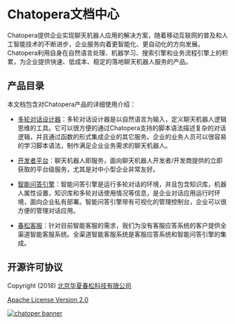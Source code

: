 # Chatopera文档中心

Chatopera提供企业实现聊天机器人应用的解决方案，随着移动互联网的普及和人工智能技术的不断进步，企业服务向着更智能化、更自动化的方向发展。Chatopera利用自身在自然语言处理、机器学习、搜索引擎和业务流程引擎上的积累，为企业提供快速、低成本、稳定的落地聊天机器人服务的产品。

## 产品目录

本文档包含对Chatopera产品的详细使用介绍：

* [多轮对话设计器](https://chatopera.github.io/docs/conversation-designer.html)：多轮对话设计器是以自然语言为输入，定义聊天机器人逻辑思维的工具。它可以很方便的通过Chatopera支持的脚本语法描述复杂的对话逻辑，并且通过函数的形式集成企业的其它服务。企业的业务人员可以很容易的学习脚本语法，制作满足企业业务需求的聊天机器人。

* [开发者平台](https://chatopera.github.io/docs/chatbot-platform.html)：聊天机器人即服务，面向聊天机器人开发者/开发商提供的立即获取的平台级服务，尤其是对中小型企业非常友好。

* [智能问答引擎](https://chatopera.github.io/docs/chatbot-engine.html)：智能问答引擎是运行多轮对话的环境，并且包含知识库，机器人属性设置，知识库和多轮对话使用情况等信息，是企业对话应用运行时环境，面向企业私有部署。智能问答引擎带有可视化的管理控制台，企业可以很方便的管理对话应用。

* [春松客服](https://chatopera.github.io/docs/omni-channel-customer-support-system.html)：针对目前智能客服的需求，我们为没有客服应答系统的客户提供全渠道智能客服系统。全渠道智能客服系统是客服应答系统和智能问答引擎的集成。

## 开源许可协议

Copyright (2018) <a href="https://www.chatopera.com/" target="_blank">北京华夏春松科技有限公司</a>

[Apache License Version 2.0](https://github.com/chatopera/cosin/blob/master/LICENSE)

[![chatoper banner][co-banner-image]][co-url]

[co-banner-image]: https://user-images.githubusercontent.com/3538629/42383104-da925942-8168-11e8-8195-868d5fcec170.png
[co-url]: https://www.chatopera.com